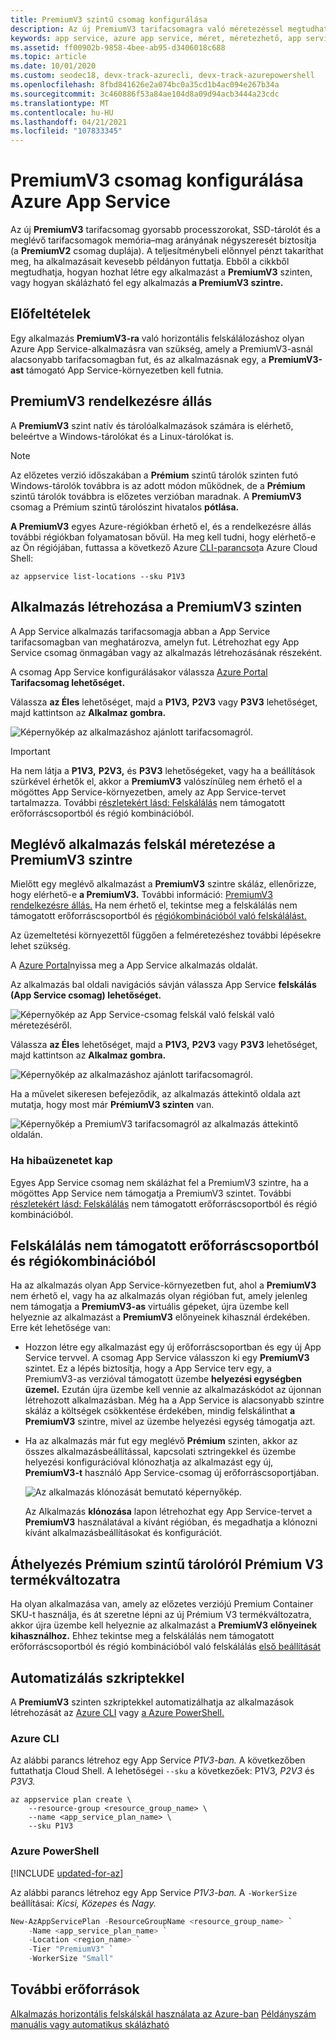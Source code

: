 ```yaml
---
title: PremiumV3 szintű csomag konfigurálása
description: Az új PremiumV3 tarifacsomagra való méretezéssel megtudhatja, hogyan teljesítményének növelése Azure App Service webes, mobil- és API-alkalmazásai számára.
keywords: app service, azure app service, méret, méretezhető, app service-csomag, app service ára
ms.assetid: ff00902b-9858-4bee-ab95-d3406018c688
ms.topic: article
ms.date: 10/01/2020
ms.custom: seodec18, devx-track-azurecli, devx-track-azurepowershell
ms.openlocfilehash: 8fbd841626e2a074bc0a35cd1b4ac094e267b34a
ms.sourcegitcommit: 3c460886f53a84ae104d8a09d94acb3444a23cdc
ms.translationtype: MT
ms.contentlocale: hu-HU
ms.lasthandoff: 04/21/2021
ms.locfileid: "107833345"
---
```

# <a name="configure-premiumv3-tier-for-azure-app-service"></a>PremiumV3 csomag konfigurálása Azure App Service

Az új **PremiumV3** tarifacsomag gyorsabb processzorokat, SSD-tárolót és a meglévő tarifacsomagok memória–mag arányának négyszeresét biztosítja (a **PremiumV2** csomag duplája). A teljesítménybeli előnnyel pénzt takaríthat meg, ha alkalmazásait kevesebb példányon futtatja. Ebből a cikkből megtudhatja, hogyan hozhat létre egy alkalmazást a **PremiumV3** szinten, vagy hogyan skálázható fel egy alkalmazás **a PremiumV3 szintre.**

## <a name="prerequisites"></a>Előfeltételek

Egy alkalmazás **PremiumV3-ra** való horizontális felskálálozáshoz olyan Azure App Service-alkalmazásra van szükség, amely a PremiumV3-asnál alacsonyabb tarifacsomagban fut, és az alkalmazásnak egy, a **PremiumV3-ast** támogató App Service-környezetben kell futnia.

<a name="availability"></a>

## <a name="premiumv3-availability"></a>PremiumV3 rendelkezésre állás

A **PremiumV3** szint natív és tárolóalkalmazások számára is elérhető, beleértve a Windows-tárolókat és a Linux-tárolókat is.

> [!NOTE]
> Az előzetes verzió időszakában a **Prémium** szintű tárolók szinten futó Windows-tárolók továbbra is az adott módon működnek, de a **Prémium** szintű tárolók továbbra is előzetes verzióban maradnak. A **PremiumV3** csomag a Prémium szintű tárolószint hivatalos **pótlása.** 

**A PremiumV3** egyes Azure-régiókban érhető el, és a rendelkezésre állás további régiókban folyamatosan bővül. Ha meg kell tudni, hogy elérhető-e az Ön régiójában, futtassa a következő Azure [CLI-parancsot](../cloud-shell/overview.md)a Azure Cloud Shell:

```azurecli-interactive
az appservice list-locations --sku P1V3
```

<a name="create"></a>

## <a name="create-an-app-in-premiumv3-tier"></a>Alkalmazás létrehozása a PremiumV3 szinten

A App Service alkalmazás tarifacsomagja abban a [](overview-hosting-plans.md) App Service tarifacsomagban van meghatározva, amelyn fut. Létrehozhat egy App Service csomag önmagában vagy az alkalmazás létrehozásának részeként.

A csomag App Service konfigurálásakor válassza <a href="https://portal.azure.com" target="_blank">Azure Portal</a> **Tarifacsomag lehetőséget.** 

Válassza **az Éles** lehetőséget, majd a **P1V3,** **P2V3** vagy **P3V3** lehetőséget, majd kattintson az **Alkalmaz gombra.**

![Képernyőkép az alkalmazáshoz ajánlott tarifacsomagról.](media/app-service-configure-premium-tier/scale-up-tier-select.png)

> [!IMPORTANT] 
> Ha nem látja a **P1V3,** **P2V3,** és **P3V3** lehetőségeket, vagy ha a beállítások szürkével érhetők el, akkor a **PremiumV3** valószínűleg nem érhető el a mögöttes App Service-környezetben, amely az App Service-tervet tartalmazza. További [részletekért lásd: Felskálálás](#unsupported) nem támogatott erőforráscsoportból és régió kombinációból.

## <a name="scale-up-an-existing-app-to-premiumv3-tier"></a>Meglévő alkalmazás felskál méretezése a PremiumV3 szintre

Mielőtt egy meglévő alkalmazást a **PremiumV3** szintre skáláz, ellenőrizze, hogy elérhető-e **a PremiumV3.** További információ: [PremiumV3 rendelkezésre állás.](#availability) Ha nem érhető el, tekintse meg a felskálálás nem támogatott erőforráscsoportból és [régiókombinációból való felskálálást.](#unsupported)

Az üzemeltetési környezettől függően a felméretezéshez további lépésekre lehet szükség. 

A <a href="https://portal.azure.com" target="_blank">Azure Portal</a>nyissa meg a App Service alkalmazás oldalát.

Az alkalmazás bal oldali navigációs sávján válassza App Service **felskálás (App Service csomag) lehetőséget.**

![Képernyőkép az App Service-csomag felskál való felskál való méretezéséről.](media/app-service-configure-premium-tier/scale-up-tier-portal.png)

Válassza **az Éles** lehetőséget, majd a **P1V3,** **P2V3** vagy **P3V3** lehetőséget, majd kattintson az **Alkalmaz gombra.**

![Képernyőkép az alkalmazáshoz ajánlott tarifacsomagról.](media/app-service-configure-premium-tier/scale-up-tier-select.png)

Ha a művelet sikeresen befejeződik, az alkalmazás áttekintő oldala azt mutatja, hogy most már **PrémiumV3 szinten** van.

![Képernyőkép a PremiumV3 tarifacsomagról az alkalmazás áttekintő oldalán.](media/app-service-configure-premium-tier/finished.png)

### <a name="if-you-get-an-error"></a>Ha hibaüzenetet kap

Egyes App Service csomag nem skálázhat fel a PremiumV3 szintre, ha a mögöttes App Service nem támogatja a PremiumV3 szintet. További [részletekért lásd: Felskálálás](#unsupported) nem támogatott erőforráscsoportból és régió kombinációból.

<a name="unsupported"></a>

## <a name="scale-up-from-an-unsupported-resource-group-and-region-combination"></a>Felskálálás nem támogatott erőforráscsoportból és régiókombinációból

Ha az alkalmazás olyan App Service-környezetben fut, ahol a **PremiumV3** nem érhető el, vagy ha az alkalmazás olyan régióban fut, amely jelenleg nem támogatja a **PremiumV3-as** virtuális gépeket, újra üzembe kell helyeznie az alkalmazást a **PremiumV3** előnyeinek kihasznál érdekében.  Erre két lehetősége van:

- Hozzon létre egy alkalmazást egy új erőforráscsoportban és egy új App Service tervvel. A csomag App Service válasszon ki egy **PremiumV3** szintet. Ez a lépés biztosítja, hogy a App Service terv egy, a PremiumV3-as verzióval támogatott üzembe **helyezési egységben üzemel.** Ezután újra üzembe kell vennie az alkalmazáskódot az újonnan létrehozott alkalmazásban. Még ha a App Service is alacsonyabb szintre skáláz a költségek csökkentése érdekében, mindig felskálinthat **a PremiumV3** szintre, mivel az üzembe helyezési egység támogatja azt.
- Ha az alkalmazás már fut egy meglévő **Prémium** szinten, akkor az összes alkalmazásbeállítással, kapcsolati sztringekkel és üzembe helyezési konfigurációval klónozhatja az alkalmazást egy új, **PremiumV3-t** használó App Service-csomag új erőforráscsoportjában.

    ![Az alkalmazás klónozását bemutató képernyőkép.](media/app-service-configure-premium-tier/clone-app.png)

    Az Alkalmazás **klónozása** lapon létrehozhat egy App Service-tervet a **PremiumV3** használatával a kívánt régióban, és megadhatja a klónozni kívánt alkalmazásbeállításokat és konfigurációt.

## <a name="moving-from-premium-container-to-premium-v3-sku"></a>Áthelyezés Prémium szintű tárolóról Prémium V3 termékváltozatra

Ha olyan alkalmazása van, amely az előzetes verziójú Premium Container SKU-t használja, és át szeretne lépni az új Prémium V3 termékváltozatra, akkor újra üzembe kell helyeznie az alkalmazást a **PremiumV3 előnyeinek kihasználhoz.** Ehhez tekintse meg a felskálálás nem támogatott erőforráscsoportból és régió kombinációból való felskálálás [első beállítását](#scale-up-from-an-unsupported-resource-group-and-region-combination)

## <a name="automate-with-scripts"></a>Automatizálás szkriptekkel

A **PremiumV3** szinten szkriptekkel automatizálhatja az alkalmazások létrehozását az [Azure CLI](/cli/azure/install-azure-cli) vagy [a Azure PowerShell.](/powershell/azure/)

### <a name="azure-cli"></a>Azure CLI

Az alábbi parancs létrehoz egy App Service _P1V3-ban._ A következőben futtathatja Cloud Shell. A lehetőségei `--sku` a következőek: P1V3, _P2V3_ és _P3V3._

```azurecli-interactive
az appservice plan create \
    --resource-group <resource_group_name> \
    --name <app_service_plan_name> \
    --sku P1V3
```

### <a name="azure-powershell"></a>Azure PowerShell

[!INCLUDE [updated-for-az](../../includes/updated-for-az.md)]

Az alábbi parancs létrehoz egy App Service _P1V3-ban._ A `-WorkerSize` beállításai: _Kicsi,_ _Közepes_ és _Nagy._

```powershell
New-AzAppServicePlan -ResourceGroupName <resource_group_name> `
    -Name <app_service_plan_name> `
    -Location <region_name> `
    -Tier "PremiumV3" `
    -WorkerSize "Small"
```

## <a name="more-resources"></a>További erőforrások

[Alkalmazás horizontális felskálskál használata az Azure-ban](manage-scale-up.md) 
 [Példányszám manuális vagy automatikus skálázható](../azure-monitor/autoscale/autoscale-get-started.md)
